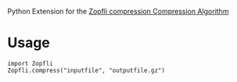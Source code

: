 
Python Extension for the [Zopfli compression Compression Algorithm](http://googledevelopers.blogspot.com/2013/02/compress-data-more-densely-with-zopfli.html)

# Usage

    import Zopfli
    Zopfli.compress("inputfile", "outputfile.gz")


